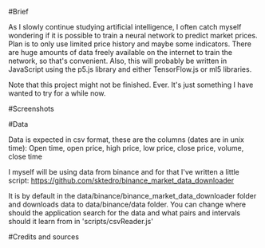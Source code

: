 #Brief

As I slowly continue studying artificial intelligence, I often catch myself
wondering if it is possible to train a neural network to predict market prices.
Plan is to only use limited price history and maybe some indicators. There are
huge amounts of data freely available on the internet to train the network, so
that's convenient. Also, this will probably be written in JavaScript using the
p5.js library and either TensorFlow.js or ml5 libraries.

Note that this project might not be finished. Ever. It's just something I have
wanted to try for a while now.

#Screenshots


#Data

Data is expected in csv format, these are the columns (dates are in unix time):
Open time, open price, high price, low price, close price, volume, close time

I myself will be using data from binance and for that I've written a little
script: https://github.com/sktedro/binance_market_data_downloader

It is by default in the data/binance/binance_market_data_downloader folder and 
downloads data to data/binance/data folder. You can change where should the
application search for the data and what pairs and intervals should it learn
from in 'scripts/csvReader.js'

#Credits and sources
